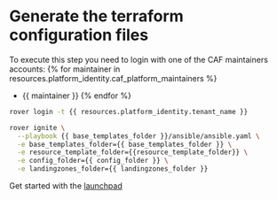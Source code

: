 
# Generate the terraform configuration files

To execute this step you need to login with one of the CAF maintainers accounts:
{% for maintainer in resources.platform_identity.caf_platform_maintainers %}
  - {{ maintainer }}
{% endfor %}

```bash
rover login -t {{ resources.platform_identity.tenant_name }}

rover ignite \
  --playbook {{ base_templates_folder }}/ansible/ansible.yaml \
  -e base_templates_folder={{ base_templates_folder }} \
  -e resource_template_folder={{resource_template_folder}} \
  -e config_folder={{ config_folder }} \
  -e landingzones_folder={{ landingzones_folder }}

  ```

Get started with the [launchpad](./level0/launchpad)

